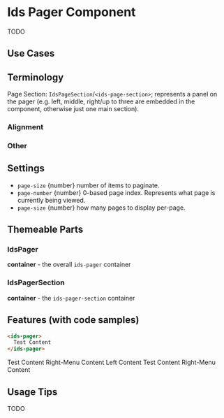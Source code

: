 # Ids Pager Component

TODO

## Use Cases

## Terminology
Page Section: `IdsPageSection`/`<ids-page-section>`; represents a panel on the pager (e.g. left, middle, right/up to three are embedded in the component, otherwise just one main section).

### Alignment

### Other

## Settings

- `page-size` {number} number of items to paginate.
- `page-number` {number} 0-based page index. Represents what page is currently being viewed.
- `page-size` {number} how many pages to display per-page.

## Themeable Parts

### IdsPager
**container** - the overall `ids-pager` container

### IdsPagerSection
**container** - the `ids-pager-section` container

## Features (with code samples)

```html
<ids-pager>
  Test Content
</ids-pager>
```

<ids-pager>
  <ids-pager-section>Test Content</ids-pager-section>
  <ids-pager-section>Right-Menu Content</ids-pager-section>
</ids-pager>

<ids-pager>
  <ids-pager-section>Left Content</ids-pager-section>
  <ids-pager-section>Test Content</ids-pager-section>
  <ids-pager-section>Right-Menu Content</ids-pager-section>
</ids-pager>

## Usage Tips

TODO
